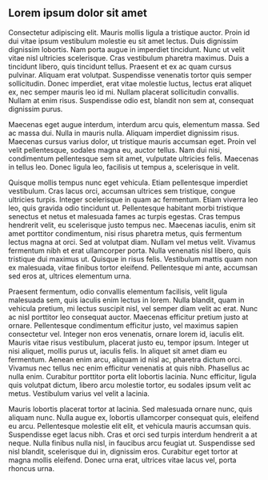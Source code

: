 ## Lorem ipsum dolor sit amet

Consectetur adipiscing elit. Mauris mollis ligula a tristique auctor. Proin id dui vitae ipsum vestibulum molestie eu sit amet lectus. Duis dignissim dignissim lobortis. Nam porta augue in imperdiet tincidunt. Nunc ut velit vitae nisl ultricies scelerisque. Cras vestibulum pharetra maximus. Duis a tincidunt libero, quis tincidunt tellus. Praesent et ex ac quam cursus pulvinar. Aliquam erat volutpat. Suspendisse venenatis tortor quis semper sollicitudin. Donec imperdiet, erat vitae molestie luctus, lectus erat aliquet ex, nec semper mauris leo id mi. Nullam placerat sollicitudin convallis. Nullam at enim risus. Suspendisse odio est, blandit non sem at, consequat dignissim purus.

Maecenas eget augue interdum, interdum arcu quis, elementum massa. Sed ac massa dui. Nulla in mauris nulla. Aliquam imperdiet dignissim risus. Maecenas cursus varius dolor, ut tristique mauris accumsan eget. Proin vel velit pellentesque, sodales magna eu, auctor tellus. Nam dui nisi, condimentum pellentesque sem sit amet, vulputate ultricies felis. Maecenas in tellus leo. Donec ligula leo, facilisis ut tempus a, scelerisque in velit.

Quisque mollis tempus nunc eget vehicula. Etiam pellentesque imperdiet vestibulum. Cras lacus orci, accumsan ultrices sem tristique, congue ultricies turpis. Integer scelerisque in quam ac fermentum. Etiam viverra leo leo, quis gravida odio tincidunt ut. Pellentesque habitant morbi tristique senectus et netus et malesuada fames ac turpis egestas. Cras tempus hendrerit velit, eu scelerisque justo tempus nec. Maecenas iaculis, enim sit amet porttitor condimentum, nisi risus pharetra metus, quis fermentum lectus magna at orci. Sed at volutpat diam. Nullam vel metus velit. Vivamus fermentum nibh et erat ullamcorper porta. Nulla venenatis nisl libero, quis tristique dui maximus ut. Quisque in risus felis. Vestibulum mattis quam non ex malesuada, vitae finibus tortor eleifend. Pellentesque mi ante, accumsan sed eros at, ultrices elementum urna.

Praesent fermentum, odio convallis elementum facilisis, velit ligula malesuada sem, quis iaculis enim lectus in lorem. Nulla blandit, quam in vehicula pretium, mi lectus suscipit nisl, vel semper diam velit ac erat. Nunc ac nisl porttitor leo consequat auctor. Maecenas efficitur pretium justo at ornare. Pellentesque condimentum efficitur justo, vel maximus sapien consectetur vel. Integer non eros venenatis, ornare lorem id, iaculis elit. Mauris vitae risus vestibulum, placerat justo eu, tempor ipsum. Integer ut nisi aliquet, mollis purus ut, iaculis felis. In aliquet sit amet diam eu fermentum. Aenean enim arcu, aliquam id nisl ac, pharetra dictum orci. Vivamus nec tellus nec enim efficitur venenatis at quis nibh. Phasellus ac nulla enim. Curabitur porttitor porta elit lobortis lacinia. Nunc efficitur, ligula quis volutpat dictum, libero arcu molestie tortor, eu sodales ipsum velit ac metus. Vestibulum varius vel velit a lacinia.

Mauris lobortis placerat tortor at lacinia. Sed malesuada ornare nunc, quis aliquam nunc. Nulla augue ex, lobortis ullamcorper consequat quis, eleifend eu arcu. Pellentesque molestie elit elit, et vehicula mauris accumsan quis. Suspendisse eget lacus nibh. Cras et orci sed turpis interdum hendrerit a at neque. Nulla finibus nulla nisl, in faucibus arcu feugiat ut. Suspendisse sed nisl blandit, scelerisque dui in, dignissim eros. Curabitur eget tortor at magna mollis eleifend. Donec urna erat, ultrices vitae lacus vel, porta rhoncus urna.
